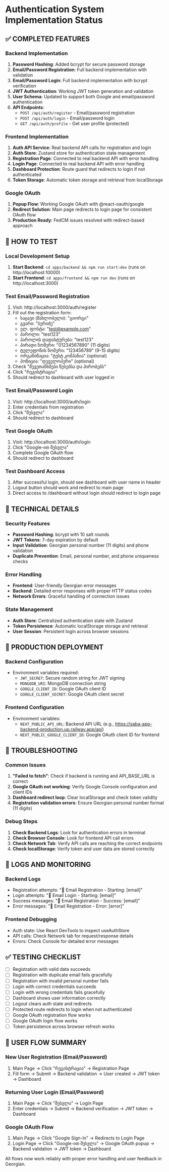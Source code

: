 # Authentication System Implementation Status

## ✅ COMPLETED FEATURES

### Backend Implementation

1. **Password Hashing**: Added bcrypt for secure password storage
2. **Email/Password Registration**: Full backend implementation with validation
3. **Email/Password Login**: Full backend implementation with bcrypt verification
4. **JWT Authentication**: Working JWT token generation and validation
5. **User Schema**: Updated to support both Google and email/password authentication
6. **API Endpoints**:
   - `POST /api/auth/register` - Email/password registration
   - `POST /api/auth/login` - Email/password login
   - `GET /api/auth/profile` - Get user profile (protected)

### Frontend Implementation

1. **Auth API Service**: Real backend API calls for registration and login
2. **Auth Store**: Zustand store for authentication state management
3. **Registration Page**: Connected to real backend API with error handling
4. **Login Page**: Connected to real backend API with error handling
5. **Dashboard Protection**: Route guard that redirects to login if not authenticated
6. **Token Storage**: Automatic token storage and retrieval from localStorage

### Google OAuth

1. **Popup Flow**: Working Google OAuth with @react-oauth/google
2. **Redirect Solution**: Main page redirects to login page for consistent OAuth flow
3. **Production Ready**: FedCM issues resolved with redirect-based approach

## 🧪 HOW TO TEST

### Local Development Setup

1. **Start Backend**: `cd apps/backend && npm run start:dev` (runs on http://localhost:10000)
2. **Start Frontend**: `cd apps/frontend && npm run dev` (runs on http://localhost:3000)

### Test Email/Password Registration

1. Visit: http://localhost:3000/auth/register
2. Fill out the registration form:
   - საცავი (მახლობელი): "გიორგი"
   - გვარი: "ბერიძე"
   - ელ. ფოსტა: "test@example.com"
   - პაროლი: "test123"
   - პაროლის დადასტურება: "test123"
   - პირადი ნომერი: "01234567890" (11 digits)
   - ტელეფონის ნომერი: "123456789" (9-15 digits)
   - ორგანიზაცია: "ტესტ კომპანია" (optional)
   - პოზიცია: "დეველოპერი" (optional)
3. Check "მევეთანხმები წესებსა და პირობებს"
4. Click "რეგისტრაცია"
5. Should redirect to dashboard with user logged in

### Test Email/Password Login

1. Visit: http://localhost:3000/auth/login
2. Enter credentials from registration
3. Click "შესვლა"
4. Should redirect to dashboard

### Test Google OAuth

1. Visit: http://localhost:3000/auth/login
2. Click "Google-ით შესვლა"
3. Complete Google OAuth flow
4. Should redirect to dashboard

### Test Dashboard Access

1. After successful login, should see dashboard with user name in header
2. Logout button should work and redirect to main page
3. Direct access to /dashboard without login should redirect to login page

## 🔧 TECHNICAL DETAILS

### Security Features

- **Password Hashing**: bcrypt with 10 salt rounds
- **JWT Tokens**: 7-day expiration by default
- **Input Validation**: Georgian personal number (11 digits) and phone validation
- **Duplicate Prevention**: Email, personal number, and phone uniqueness checks

### Error Handling

- **Frontend**: User-friendly Georgian error messages
- **Backend**: Detailed error responses with proper HTTP status codes
- **Network Errors**: Graceful handling of connection issues

### State Management

- **Auth Store**: Centralized authentication state with Zustand
- **Token Persistence**: Automatic localStorage storage and retrieval
- **User Session**: Persistent login across browser sessions

## 🚀 PRODUCTION DEPLOYMENT

### Backend Configuration

- Environment variables required:
  - `JWT_SECRET`: Secure random string for JWT signing
  - `MONGODB_URI`: MongoDB connection string
  - `GOOGLE_CLIENT_ID`: Google OAuth client ID
  - `GOOGLE_CLIENT_SECRET`: Google OAuth client secret

### Frontend Configuration

- Environment variables:
  - `NEXT_PUBLIC_API_URL`: Backend API URL (e.g., https://saba-app-backend-production.up.railway.app/api)
  - `NEXT_PUBLIC_GOOGLE_CLIENT_ID`: Google OAuth client ID for frontend

## 🐛 TROUBLESHOOTING

### Common Issues

1. **"Failed to fetch"**: Check if backend is running and API_BASE_URL is correct
2. **Google OAuth not working**: Verify Google Console configuration and client IDs
3. **Dashboard redirect loop**: Clear localStorage and check token validity
4. **Registration validation errors**: Ensure Georgian personal number format (11 digits)

### Debug Steps

1. **Check Backend Logs**: Look for authentication errors in terminal
2. **Check Browser Console**: Look for frontend API call errors
3. **Check Network Tab**: Verify API calls are reaching the correct endpoints
4. **Check localStorage**: Verify token and user data are stored correctly

## 📝 LOGS AND MONITORING

### Backend Logs

- Registration attempts: "🔧 Email Registration - Starting: [email]"
- Login attempts: "🔧 Email Login - Starting: [email]"
- Success messages: "🔧 Email Registration - Success: [email]"
- Error messages: "🔧 Email Registration - Error: [error]"

### Frontend Debugging

- Auth state: Use React DevTools to inspect useAuthStore
- API calls: Check Network tab for request/response details
- Errors: Check Console for detailed error messages

## ✅ TESTING CHECKLIST

- [ ] Registration with valid data succeeds
- [ ] Registration with duplicate email fails gracefully
- [ ] Registration with invalid personal number fails
- [ ] Login with correct credentials succeeds
- [ ] Login with wrong credentials fails gracefully
- [ ] Dashboard shows user information correctly
- [ ] Logout clears auth state and redirects
- [ ] Protected route redirects to login when not authenticated
- [ ] Google OAuth registration flow works
- [ ] Google OAuth login flow works
- [ ] Token persistence across browser refresh works

## 🎯 USER FLOW SUMMARY

### New User Registration (Email/Password)

1. Main Page → Click "რეგისტრაცია" → Registration Page
2. Fill form → Submit → Backend validation → User created → JWT token → Dashboard

### Returning User Login (Email/Password)

1. Main Page → Click "შესვლა" → Login Page
2. Enter credentials → Submit → Backend verification → JWT token → Dashboard

### Google OAuth Flow

1. Main Page → Click "Google Sign-In" → Redirects to Login Page
2. Login Page → Click "Google-ით შესვლა" → Google OAuth popup → Backend validation → JWT token → Dashboard

All flows now work reliably with proper error handling and user feedback in Georgian.
